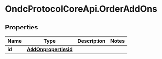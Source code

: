 # OndcProtocolCoreApi.OrderAddOns

## Properties
Name | Type | Description | Notes
------------ | ------------- | ------------- | -------------
**id** | [**AddOnpropertiesid**](AddOnpropertiesid.md) |  | 
